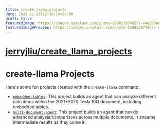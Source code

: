 ```yaml
---
title: create_llama_projects
date: 2023-11-22T12:18:14+08:00
draft: False
featuredImage: https://images.unsplash.com/photo-1698330748577-e4e568e6e8a9?ixid=M3w0NjAwMjJ8MHwxfHJhbmRvbXx8fHx8fHx8fDE3MDA2MjY1NTZ8&ixlib=rb-4.0.3
featuredImagePreview: https://images.unsplash.com/photo-1698330748577-e4e568e6e8a9?ixid=M3w0NjAwMjJ8MHwxfHJhbmRvbXx8fHx8fHx8fDE3MDA2MjY1NTZ8&ixlib=rb-4.0.3
---
```


# [jerryjliu/create_llama_projects](https://github.com/jerryjliu/create_llama_projects)

# create-llama Projects

Here's some fun projects created with the `create-llama` command.

- [`embedded-tables`](embedded-tables/README.md): This project builds an agent that can analyze different data items wtihin the 2021+2020 Tesla 10Q document, including embedded tables.
- [`multi-document-agent`](multi-document-agent/README.md): This project builds an agent that can do advanced analysis/comparisons across multiple documents. It streams intermediate results as they come in.